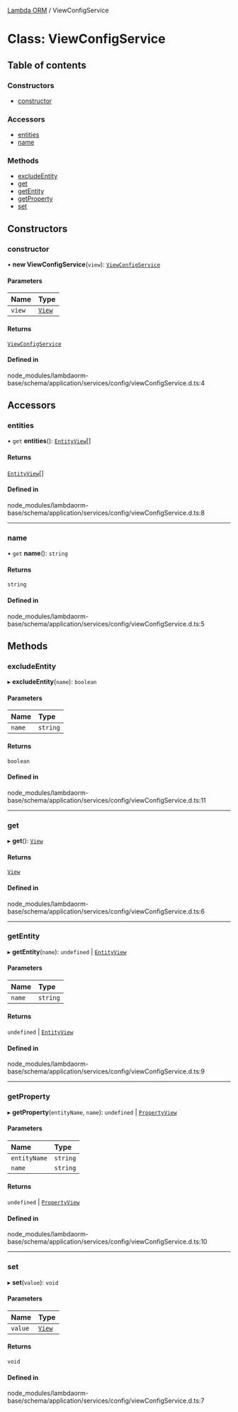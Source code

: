 [Lambda ORM](../README.md) / ViewConfigService

# Class: ViewConfigService

## Table of contents

### Constructors

- [constructor](ViewConfigService.md#constructor)

### Accessors

- [entities](ViewConfigService.md#entities)
- [name](ViewConfigService.md#name)

### Methods

- [excludeEntity](ViewConfigService.md#excludeentity)
- [get](ViewConfigService.md#get)
- [getEntity](ViewConfigService.md#getentity)
- [getProperty](ViewConfigService.md#getproperty)
- [set](ViewConfigService.md#set)

## Constructors

### constructor

• **new ViewConfigService**(`view`): [`ViewConfigService`](ViewConfigService.md)

#### Parameters

| Name | Type |
| :------ | :------ |
| `view` | [`View`](../interfaces/View.md) |

#### Returns

[`ViewConfigService`](ViewConfigService.md)

#### Defined in

node_modules/lambdaorm-base/schema/application/services/config/viewConfigService.d.ts:4

## Accessors

### entities

• `get` **entities**(): [`EntityView`](../interfaces/EntityView.md)[]

#### Returns

[`EntityView`](../interfaces/EntityView.md)[]

#### Defined in

node_modules/lambdaorm-base/schema/application/services/config/viewConfigService.d.ts:8

___

### name

• `get` **name**(): `string`

#### Returns

`string`

#### Defined in

node_modules/lambdaorm-base/schema/application/services/config/viewConfigService.d.ts:5

## Methods

### excludeEntity

▸ **excludeEntity**(`name`): `boolean`

#### Parameters

| Name | Type |
| :------ | :------ |
| `name` | `string` |

#### Returns

`boolean`

#### Defined in

node_modules/lambdaorm-base/schema/application/services/config/viewConfigService.d.ts:11

___

### get

▸ **get**(): [`View`](../interfaces/View.md)

#### Returns

[`View`](../interfaces/View.md)

#### Defined in

node_modules/lambdaorm-base/schema/application/services/config/viewConfigService.d.ts:6

___

### getEntity

▸ **getEntity**(`name`): `undefined` \| [`EntityView`](../interfaces/EntityView.md)

#### Parameters

| Name | Type |
| :------ | :------ |
| `name` | `string` |

#### Returns

`undefined` \| [`EntityView`](../interfaces/EntityView.md)

#### Defined in

node_modules/lambdaorm-base/schema/application/services/config/viewConfigService.d.ts:9

___

### getProperty

▸ **getProperty**(`entityName`, `name`): `undefined` \| [`PropertyView`](../interfaces/PropertyView.md)

#### Parameters

| Name | Type |
| :------ | :------ |
| `entityName` | `string` |
| `name` | `string` |

#### Returns

`undefined` \| [`PropertyView`](../interfaces/PropertyView.md)

#### Defined in

node_modules/lambdaorm-base/schema/application/services/config/viewConfigService.d.ts:10

___

### set

▸ **set**(`value`): `void`

#### Parameters

| Name | Type |
| :------ | :------ |
| `value` | [`View`](../interfaces/View.md) |

#### Returns

`void`

#### Defined in

node_modules/lambdaorm-base/schema/application/services/config/viewConfigService.d.ts:7
